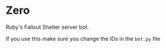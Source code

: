 # Zero
Ruby's Fallout Shelter server bot.

If you use this make sure you change the IDs in the ``bot.py`` file
